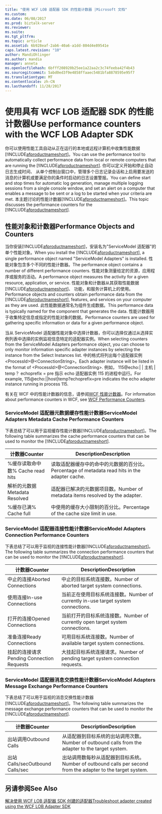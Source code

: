 ```yaml
---
title: "使用 WCF LOB 适配器 SDK 的性能计数器 |Microsoft 文档"
ms.custom: 
ms.date: 06/08/2017
ms.prod: biztalk-server
ms.reviewer: 
ms.suite: 
ms.tgt_pltfrm: 
ms.topic: article
ms.assetid: 6b928eaf-2ab6-40a6-a1dd-804d4e89541e
caps.latest.revision: "10"
author: MandiOhlinger
ms.author: mandia
manager: anneta
ms.openlocfilehash: 6bfff208920b25ee1a22aa2c3c74feeba42f4b43
ms.sourcegitcommit: 5abd0ed3f9e4858ffaaec5481bfa8878595e95f7
ms.translationtype: MT
ms.contentlocale: zh-CN
ms.lasthandoff: 11/28/2017
---
```

# <a name="use-performance-counters-with-the-wcf-lob-adapter-sdk"></a><span data-ttu-id="a6b76-102">使用具有 WCF LOB 适配器 SDK 的性能计数器</span><span class="sxs-lookup"><span data-stu-id="a6b76-102">Use performance counters with the WCF LOB Adapter SDK</span></span>
<span data-ttu-id="a6b76-103">你可以使用性能工具自动从正在运行的本地或远程计算机中收集性能数据[!INCLUDE[afproductnameshort](../../includes/afproductnameshort-md.md)]。</span><span class="sxs-lookup"><span data-stu-id="a6b76-103">You can use the performance tool to automatically collect performance data from local or remote computers that are running the [!INCLUDE[afproductnameshort](../../includes/afproductnameshort-md.md)].</span></span> <span data-ttu-id="a6b76-104">你可以定义开始和停止自动日志生成时间、 从单个控制台窗口中，管理多个日志记录会话和上启用要发送的消息的计算机或要满足你的条件时启动的日志设置警报。</span><span class="sxs-lookup"><span data-stu-id="a6b76-104">You can define start and stop times for automatic log generation, manage multiple logging sessions from a single console window, and set an alert on a computer that enables a message to be sent or a log to be started when your criteria are met.</span></span> <span data-ttu-id="a6b76-105">本主题讨论的性能计数器[!INCLUDE[afproductnameshort](../../includes/afproductnameshort-md.md)]。</span><span class="sxs-lookup"><span data-stu-id="a6b76-105">This topic discusses the performance counters for the [!INCLUDE[afproductnameshort](../../includes/afproductnameshort-md.md)].</span></span>  
  
## <a name="performance-objects-and-counters"></a><span data-ttu-id="a6b76-106">性能对象和计数器</span><span class="sxs-lookup"><span data-stu-id="a6b76-106">Performance Objects and Counters</span></span>  
 <span data-ttu-id="a6b76-107">当你安装[!INCLUDE[afproductnameshort](../../includes/afproductnameshort-md.md)]，安装名为"ServiceModel 适配器"的单个性能对象。</span><span class="sxs-lookup"><span data-stu-id="a6b76-107">When you install the [!INCLUDE[afproductnameshort](../../includes/afproductnameshort-md.md)], a single performance object named "ServiceModel Adapters" is installed.</span></span> <span data-ttu-id="a6b76-108">性能对象包含多个不同的性能计数器。</span><span class="sxs-lookup"><span data-stu-id="a6b76-108">The performance object contains a number of different performance counters.</span></span> <span data-ttu-id="a6b76-109">性能对象测量给定的资源，应用程序或服务的活动。</span><span class="sxs-lookup"><span data-stu-id="a6b76-109">A performance object measures the activity for a given resource, application, or service.</span></span> <span data-ttu-id="a6b76-110">性能对象和计数器从其获取性能数据[!INCLUDE[afproductnameshort](../../includes/afproductnameshort-md.md)]、 功能，和服务计算机上的使用。</span><span class="sxs-lookup"><span data-stu-id="a6b76-110">Performance objects and counters obtain performance data from the [!INCLUDE[afproductnameshort](../../includes/afproductnameshort-md.md)], features, and services on your computer as they are used.</span></span> <span data-ttu-id="a6b76-111">此性能数据通常名为组件生成数据。</span><span class="sxs-lookup"><span data-stu-id="a6b76-111">This performance data is typically named for the component that generates the data.</span></span> <span data-ttu-id="a6b76-112">性能计数器用于收集特定信息或指定的性能对象的数据。</span><span class="sxs-lookup"><span data-stu-id="a6b76-112">Performance counters are used for gathering specific information or data for a given performance object.</span></span>  
  
 <span data-ttu-id="a6b76-113">当从 ServiceModel 适配器性能对象中选择计数器，你可以选择仅通过从选择实例列表中选择的实例监视信息特定的适配器实例。</span><span class="sxs-lookup"><span data-stu-id="a6b76-113">When selecting counters from the ServiceModel Adapters performance object, you can choose to only monitor information specific adapter instances by selecting the instance from the Select Instances list.</span></span> <span data-ttu-id="a6b76-114">中的格式将列出每个适配器实例\<ProcessId\>@\<ConnectionString\>。</span><span class="sxs-lookup"><span data-stu-id="a6b76-114">Each adapter instance will be listed in the format of \<ProcessId\>@\<ConnectionString\>.</span></span> <span data-ttu-id="a6b76-115">例如， 115@echo:&#124; &#124; 主机 &#124; temp？ echoprefix = pre 指示 echo 适配器实例 115 的进程中运行。</span><span class="sxs-lookup"><span data-stu-id="a6b76-115">For example, 115@echo:&#124;&#124;host&#124;temp?echoprefix=pre indicates the echo adapter instance running in process 115.</span></span>  
  
 <span data-ttu-id="a6b76-116">有关在 WCF 中的性能计数器的信息，请参阅[WCF 性能计数器](https://msdn.microsoft.com/library/ms735098.aspx)。</span><span class="sxs-lookup"><span data-stu-id="a6b76-116">For information about performance counters in WCF, see [WCF Performance Counters](https://msdn.microsoft.com/library/ms735098.aspx).</span></span>
  
### <a name="servicemodel-adapters-metadata-cache-performance-counters"></a><span data-ttu-id="a6b76-117">ServiceModel 适配器元数据缓存性能计数器</span><span class="sxs-lookup"><span data-stu-id="a6b76-117">ServiceModel Adapters Metadata Cache Performance Counters</span></span>  
 <span data-ttu-id="a6b76-118">下表总结了可以用于监视缓存性能计数器[!INCLUDE[afproductnameshort](../../includes/afproductnameshort-md.md)]。</span><span class="sxs-lookup"><span data-stu-id="a6b76-118">The following table summarizes the cache performance counters that can be used to monitor the [!INCLUDE[afproductnameshort](../../includes/afproductnameshort-md.md)].</span></span>  
  
|<span data-ttu-id="a6b76-119">计数器</span><span class="sxs-lookup"><span data-stu-id="a6b76-119">Counter</span></span>|<span data-ttu-id="a6b76-120">Description</span><span class="sxs-lookup"><span data-stu-id="a6b76-120">Description</span></span>|  
|-------------|-----------------|  
|<span data-ttu-id="a6b76-121">%缓存读取命中数</span><span class="sxs-lookup"><span data-stu-id="a6b76-121">% Cache read hits</span></span>|<span data-ttu-id="a6b76-122">读取适配器缓存中的命中的元数据的百分比。</span><span class="sxs-lookup"><span data-stu-id="a6b76-122">Percentage of metadata read hits in the adapter cache.</span></span>|  
|<span data-ttu-id="a6b76-123">解析的元数据</span><span class="sxs-lookup"><span data-stu-id="a6b76-123">Metadata Resolved</span></span>|<span data-ttu-id="a6b76-124">适配器已解决的元数据项目数。</span><span class="sxs-lookup"><span data-stu-id="a6b76-124">Number of metadata items resolved by the adapter.</span></span>|  
|<span data-ttu-id="a6b76-125">%缓存已满</span><span class="sxs-lookup"><span data-stu-id="a6b76-125">% Cache full</span></span>|<span data-ttu-id="a6b76-126">中使用的缓存大小限制的百分比。</span><span class="sxs-lookup"><span data-stu-id="a6b76-126">Percentage of the cache size limit in use.</span></span>|  
  
### <a name="servicemodel-adapters-connection-performance-counters"></a><span data-ttu-id="a6b76-127">ServiceModel 适配器连接性能计数器</span><span class="sxs-lookup"><span data-stu-id="a6b76-127">ServiceModel Adapters Connection Performance Counters</span></span>  
 <span data-ttu-id="a6b76-128">下表总结了可以用于监视的连接性能计数器[!INCLUDE[afproductnameshort](../../includes/afproductnameshort-md.md)]。</span><span class="sxs-lookup"><span data-stu-id="a6b76-128">The following table summarizes the connection performance counters that can be used to monitor the [!INCLUDE[afproductnameshort](../../includes/afproductnameshort-md.md)].</span></span>  
  
|<span data-ttu-id="a6b76-129">计数器</span><span class="sxs-lookup"><span data-stu-id="a6b76-129">Counter</span></span>|<span data-ttu-id="a6b76-130">Description</span><span class="sxs-lookup"><span data-stu-id="a6b76-130">Description</span></span>|  
|-------------|-----------------|  
|<span data-ttu-id="a6b76-131">中止的连接</span><span class="sxs-lookup"><span data-stu-id="a6b76-131">Aborted Connections</span></span>|<span data-ttu-id="a6b76-132">中止的目标系统连接数。</span><span class="sxs-lookup"><span data-stu-id="a6b76-132">Number of aborted target system connections.</span></span>|  
|<span data-ttu-id="a6b76-133">使用连接</span><span class="sxs-lookup"><span data-stu-id="a6b76-133">In-use Connections</span></span>|<span data-ttu-id="a6b76-134">当前正在使用目标系统连接数。</span><span class="sxs-lookup"><span data-stu-id="a6b76-134">Number of currently in-use target system connections.</span></span>|  
|<span data-ttu-id="a6b76-135">打开的连接</span><span class="sxs-lookup"><span data-stu-id="a6b76-135">Opened Connections</span></span>|<span data-ttu-id="a6b76-136">当前打开的目标系统连接数。</span><span class="sxs-lookup"><span data-stu-id="a6b76-136">Number of currently open target system connections.</span></span>|  
|<span data-ttu-id="a6b76-137">准备连接</span><span class="sxs-lookup"><span data-stu-id="a6b76-137">Ready Connections</span></span>|<span data-ttu-id="a6b76-138">可用目标系统连接数。</span><span class="sxs-lookup"><span data-stu-id="a6b76-138">Number of available target system connections.</span></span>|  
|<span data-ttu-id="a6b76-139">挂起的连接请求</span><span class="sxs-lookup"><span data-stu-id="a6b76-139">Pending Connection Requests</span></span>|<span data-ttu-id="a6b76-140">大挂起目标系统连接请求。</span><span class="sxs-lookup"><span data-stu-id="a6b76-140">Number of pending target system connection requests.</span></span>|  
  
### <a name="servicemodel-adapters-message-exchange-performance-counters"></a><span data-ttu-id="a6b76-141">ServiceModel 适配器消息交换性能计数器</span><span class="sxs-lookup"><span data-stu-id="a6b76-141">ServiceModel Adapters Message Exchange Performance Counters</span></span>  
 <span data-ttu-id="a6b76-142">下表总结了可以用于监视的消息交换性能计数器[!INCLUDE[afproductnameshort](../../includes/afproductnameshort-md.md)]。</span><span class="sxs-lookup"><span data-stu-id="a6b76-142">The following table summarizes the message exchange performance counters that can be used to monitor the [!INCLUDE[afproductnameshort](../../includes/afproductnameshort-md.md)].</span></span>  
  
|<span data-ttu-id="a6b76-143">计数器</span><span class="sxs-lookup"><span data-stu-id="a6b76-143">Counter</span></span>|<span data-ttu-id="a6b76-144">Description</span><span class="sxs-lookup"><span data-stu-id="a6b76-144">Description</span></span>|  
|-------------|-----------------|  
|<span data-ttu-id="a6b76-145">出站调用</span><span class="sxs-lookup"><span data-stu-id="a6b76-145">Outbound Calls</span></span>|<span data-ttu-id="a6b76-146">从适配器到目标系统的出站调用次数。</span><span class="sxs-lookup"><span data-stu-id="a6b76-146">Number of outbound calls from the adapter to the target system.</span></span>|  
|<span data-ttu-id="a6b76-147">出站 Calls/sec</span><span class="sxs-lookup"><span data-stu-id="a6b76-147">Outbound Calls/sec</span></span>|<span data-ttu-id="a6b76-148">出站调用数每秒从适配器到目标系统。</span><span class="sxs-lookup"><span data-stu-id="a6b76-148">Number of outbound calls per second from the adapter to the target system.</span></span>|  
  
## <a name="see-also"></a><span data-ttu-id="a6b76-149">另请参阅</span><span class="sxs-lookup"><span data-stu-id="a6b76-149">See Also</span></span>  
 [<span data-ttu-id="a6b76-150">解决使用 WCF LOB 适配器 SDK 创建的适配器</span><span class="sxs-lookup"><span data-stu-id="a6b76-150">Troubleshoot adapter created using the WCF LOB Adapter SDK</span></span>](../../adapters-and-accelerators/wcf-lob-adapter-sdk/troubleshoot-adapter-created-using-the-wcf-lob-adapter-sdk.md)